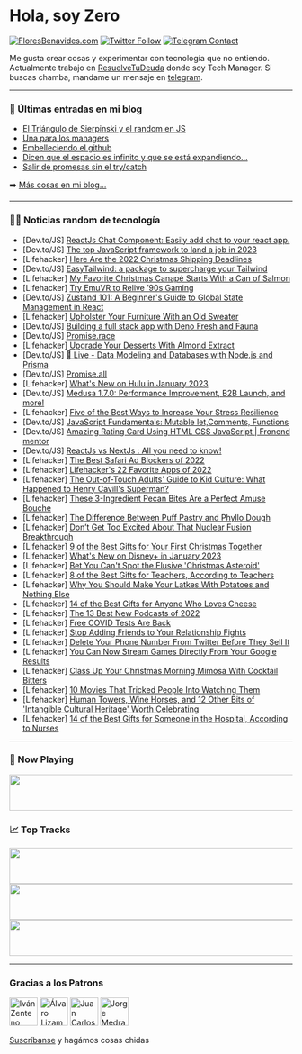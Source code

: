 # Hola, soy Zero

[![FloresBenavides.com](https://img.shields.io/website?down_message=oops&label=MiBlog&style=for-the-badge&up_message=online&url=https%3A%2F%2Ffloresbenavides.com)](https://floresbenavides.com) [![Twitter Follow](https://img.shields.io/twitter/follow/ZeroDragon?color=%231DA1F2&label=Follow&logo=twitter&logoColor=ffffff&style=for-the-badge)](https://twitter.com/zerodragon) [![Telegram Contact](https://img.shields.io/badge/escr%C3%ADbeme-ZeroDragon-%2326A5E4?style=for-the-badge&logo=telegram)](https://t.me/zerodragon)

Me gusta crear cosas y experimentar con tecnología que no entiendo.
Actualmente trabajo en [ResuelveTuDeuda](http://github.com/resuelve) donde soy Tech Manager.
Si buscas chamba, mandame un mensaje en [telegram](https://t.me/zerodragon).

---

### 📕 Últimas entradas en mi blog
<!-- BLOG-POST-LIST:START -->
- [El Triángulo de Sierpinski y el random en JS](https://floresbenavides.com/el-triangulo-de-sierpinski-y-el-random-en-js/)
- [Una para los managers](https://floresbenavides.com/una-para-los-managers/)
- [Embelleciendo el github](https://floresbenavides.com/embelleciendo-el-github/)
- [Dicen que el espacio es infinito y que se está expandiendo…](https://floresbenavides.com/dicen-que-el-espacio-es-infinito-y-que-se-esta-expandiendo/)
- [Salir de promesas sin el try/catch](https://floresbenavides.com/salir-de-promesas-sin-el-try-catch/)
<!-- BLOG-POST-LIST:END -->

➡️ [Más cosas en mi blog...](https://floresbenavides.com)

---

### 👨‍💻 Noticias random de tecnología
<!-- TECH-POSTS:START -->
- [Dev.to/JS] [ReactJs Chat Component: Easily add chat to your react app.](https://dev.to/alakkadshaw/reactjs-chat-component-easily-add-chat-to-your-react-app-j08)
- [Dev.to/JS] [The top JavaScript framework to land a job in 2023](https://dev.to/mehdimed/the-top-javascript-framework-to-land-a-job-in-2023-3do1)
- [Lifehacker] [Here Are the 2022 Christmas Shipping Deadlines](https://lifehacker.com/here-are-the-2022-holiday-shipping-deadlines-1849904837)
- [Dev.to/JS] [EasyTailwind: a package to supercharge your Tailwind](https://dev.to/noriller/easytailwind-a-package-to-supercharge-your-tailwind-13ah)
- [Lifehacker] [My Favorite Christmas Canapé Starts With a Can of Salmon](https://lifehacker.com/my-favorite-christmas-canape-starts-with-a-can-of-salmo-1849904893)
- [Lifehacker] [Try EmuVR to Relive ’90s Gaming](https://lifehacker.com/try-emuvr-to-relive-90s-gaming-1849904148)
- [Dev.to/JS] [Zustand 101: A Beginner&#39;s Guide to Global State Management in React](https://dev.to/jaredm/zustand-101-a-beginners-guide-to-global-state-management-in-react-lml)
- [Lifehacker] [Upholster Your Furniture With an Old Sweater](https://lifehacker.com/upholster-your-furniture-with-an-old-sweater-1849901598)
- [Dev.to/JS] [Building a full stack app with Deno Fresh and Fauna](https://dev.to/shadid12/building-a-full-stack-app-with-deno-fresh-and-fauna-223p)
- [Dev.to/JS] [Promise.race](https://dev.to/986913/promiserace-52cf)
- [Lifehacker] [Upgrade Your Desserts With Almond Extract](https://lifehacker.com/upgrade-your-baked-goods-with-almond-extract-1849903982)
- [Dev.to/JS] [🔴 Live - Data Modeling and Databases with Node.js and Prisma](https://dev.to/clarkio/live-data-modeling-and-databases-with-nodejs-and-prisma-3ifg)
- [Dev.to/JS] [Promise.all](https://dev.to/986913/promiseall-1op7)
- [Lifehacker] [What&#39;s New on Hulu in January 2023](https://lifehacker.com/whats-new-on-hulu-in-january-2023-1849903701)
- [Dev.to/JS] [Medusa 1.7.0: Performance Improvement, B2B Launch, and more!](https://dev.to/medusajs/medusa-170-performance-improvement-b2b-launch-and-more-15pe)
- [Lifehacker] [Five of the Best Ways to Increase Your Stress Resilience](https://lifehacker.com/five-of-the-best-ways-to-increase-your-stress-resilienc-1849903411)
- [Dev.to/JS] [JavaScript Fundamentals: Mutable let,Comments, Functions](https://dev.to/astrodevil/javascript-fundamentals-mutable-letcomments-functions-5c1)
- [Dev.to/JS] [Amazing Rating Card Using HTML CSS JavaScript | Fronend mentor](https://dev.to/codewithsadee/amazing-rating-card-using-html-css-javascript-fronend-mentor-13bn)
- [Dev.to/JS] [ReactJs vs NextJs : All you need to know!](https://dev.to/darkxenium/reactjs-vs-nextjs-all-you-need-to-know-ln2)
- [Lifehacker] [The Best Safari Ad Blockers of 2022](https://lifehacker.com/the-best-safari-ad-blockers-of-2022-1849902684)
- [Lifehacker] [Lifehacker&#39;s 22 Favorite Apps of 2022](https://lifehacker.com/lifehackers-22-favorite-apps-of-2022-1849898715)
- [Lifehacker] [The Out-of-Touch Adults&#39; Guide to Kid Culture: What Happened to Henry Cavill&#39;s Superman?](https://lifehacker.com/the-out-of-touch-adults-guide-to-kid-culture-what-happ-1849902395)
- [Lifehacker] [These 3-Ingredient Pecan Bites Are a Perfect Amuse Bouche](https://lifehacker.com/these-3-ingredient-pecan-bites-are-a-perfect-amuse-bouc-1849900542)
- [Lifehacker] [The Difference Between Puff Pastry and Phyllo Dough](https://lifehacker.com/the-difference-between-puff-pastry-and-phyllo-dough-1849900506)
- [Lifehacker] [Don’t Get Too Excited About That Nuclear Fusion Breakthrough](https://lifehacker.com/don-t-get-too-excited-about-that-nuclear-fusion-breakth-1849900076)
- [Lifehacker] [9 of the Best Gifts for Your First Christmas Together](https://lifehacker.com/9-of-the-best-gifts-for-your-first-christmas-together-1849900324)
- [Lifehacker] [What&#39;s New on Disney+ in January 2023](https://lifehacker.com/whats-new-on-disney-in-january-2023-1849900350)
- [Lifehacker] [Bet You Can&#39;t Spot the Elusive &#39;Christmas Asteroid&#39;](https://lifehacker.com/bet-you-cant-spot-the-elusive-christmas-asteroid-1849899845)
- [Lifehacker] [8 of the Best Gifts for Teachers, According to Teachers](https://lifehacker.com/8-of-the-best-gifts-for-teachers-according-to-teachers-1849899654)
- [Lifehacker] [Why You Should Make Your Latkes With Potatoes and Nothing Else](https://lifehacker.com/why-you-should-make-your-latkes-with-potatoes-and-nothi-1849896871)
- [Lifehacker] [14 of the Best Gifts for Anyone Who Loves Cheese](https://lifehacker.com/14-of-the-best-gifts-for-anyone-who-loves-cheese-1849899389)
- [Lifehacker] [The 13 Best New Podcasts of 2022](https://lifehacker.com/the-12-best-podcasts-of-2022-1849879055)
- [Lifehacker] [Free COVID Tests Are Back](https://lifehacker.com/free-covid-tests-are-back-1849898138)
- [Lifehacker] [Stop Adding Friends to Your Relationship Fights](https://lifehacker.com/stop-adding-friends-to-your-relationship-fights-1849891055)
- [Lifehacker] [Delete Your Phone Number From Twitter Before They Sell It](https://lifehacker.com/delete-your-phone-number-from-twitter-before-they-sell-1849897919)
- [Lifehacker] [You Can Now Stream Games Directly From Your Google Results](https://lifehacker.com/you-can-now-stream-games-directly-from-your-google-resu-1849895566)
- [Lifehacker] [Class Up Your Christmas Morning Mimosa With Cocktail Bitters](https://lifehacker.com/class-up-your-christmas-morning-mimosa-with-cocktail-bi-1849895777)
- [Lifehacker] [10 Movies That Tricked People Into Watching Them](https://lifehacker.com/10-movies-that-tricked-people-into-watching-them-1849896041)
- [Lifehacker] [Human Towers, Wine Horses, and 12 Other Bits of &#39;Intangible Cultural Heritage&#39; Worth Celebrating](https://lifehacker.com/human-towers-wine-horses-and-12-other-bits-of-intangi-1849894190)
- [Lifehacker] [14 of the Best Gifts for Someone in the Hospital, According to Nurses](https://lifehacker.com/14-of-the-best-gifts-for-someone-in-the-hospital-accor-1849894755)<!-- TECH-POSTS:END -->

---

### 🎵 Now Playing
<a href="https://spotify-now-playing-dun.vercel.app/now-playing?open"><img src="https://spotify-now-playing-dun.vercel.app/now-playing" width="540" height="64"></a>

### 📈 Top Tracks
<a href="https://spotify-now-playing-dun.vercel.app/top-tracks?i=1&open"><img src="https://spotify-now-playing-dun.vercel.app/top-tracks?i=1" width="540" height="64"></a>
<a href="https://spotify-now-playing-dun.vercel.app/top-tracks?i=2&open"><img src="https://spotify-now-playing-dun.vercel.app/top-tracks?i=2" width="540" height="64"></a>
<a href="https://spotify-now-playing-dun.vercel.app/top-tracks?i=3&open"><img src="https://spotify-now-playing-dun.vercel.app/top-tracks?i=3" width="540" height="64"></a>

---

### Gracias a los Patrons
[<img src="https://avatars.githubusercontent.com/u/243380?v=4" alt="Iván Zenteno" width="50px">](https://github.com/k001) [<img src="https://avatars.githubusercontent.com/u/19955639?v=4" alt="Álvaro Lizama" width="50px">](https://github.com/alvarolizama) [<img src="https://avatars.githubusercontent.com/u/2718753?v=4" alt="Juan Carlos Ruiz" width="50px">](https://github.com/JuanCrg90) [<img src="https://avatars.githubusercontent.com/u/37025?v=4" alt="Jorge Medrano" width="50px">](https://github.com/h1pp1e) 

[Suscríbanse](https://www.patreon.com/zerodragon) y hagámos cosas chidas
